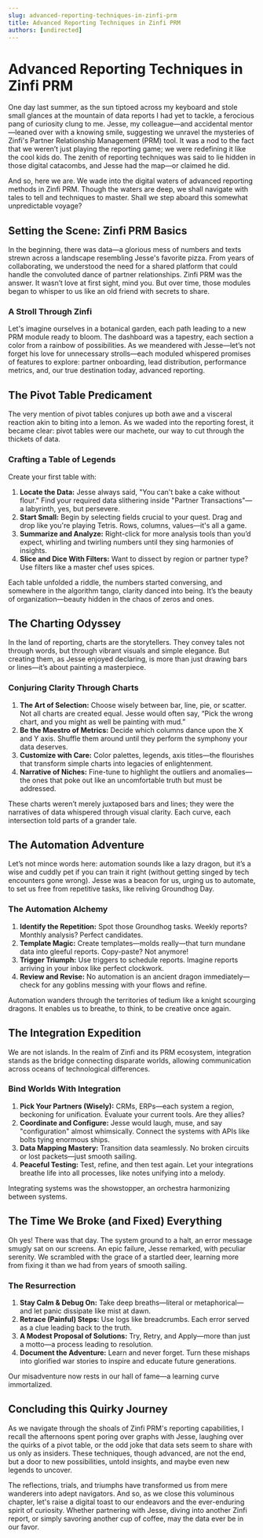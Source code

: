 ```yaml
---
slug: advanced-reporting-techniques-in-zinfi-prm
title: Advanced Reporting Techniques in Zinfi PRM
authors: [undirected]
---
```



# Advanced Reporting Techniques in Zinfi PRM

One day last summer, as the sun tiptoed across my keyboard and stole small glances at the mountain of data reports I had yet to tackle, a ferocious pang of curiosity clung to me. Jesse, my colleague—and accidental mentor—leaned over with a knowing smile, suggesting we unravel the mysteries of Zinfi's Partner Relationship Management (PRM) tool. It was a nod to the fact that we weren’t just playing the reporting game; we were redefining it like the cool kids do. The zenith of reporting techniques was said to lie hidden in those digital catacombs, and Jesse had the map—or claimed he did.

And so, here we are. We wade into the digital waters of advanced reporting methods in Zinfi PRM. Though the waters are deep, we shall navigate with tales to tell and techniques to master. Shall we step aboard this somewhat unpredictable voyage?

## Setting the Scene: Zinfi PRM Basics

In the beginning, there was data—a glorious mess of numbers and texts strewn across a landscape resembling Jesse's favorite pizza. From years of collaborating, we understood the need for a shared platform that could handle the convoluted dance of partner relationships. Zinfi PRM was the answer. It wasn’t love at first sight, mind you. But over time, those modules began to whisper to us like an old friend with secrets to share.

### A Stroll Through Zinfi

Let's imagine ourselves in a botanical garden, each path leading to a new PRM module ready to bloom. The dashboard was a tapestry, each section a color from a rainbow of possibilities. As we meandered with Jesse—let’s not forget his love for unnecessary strolls—each moduled whispered promises of features to explore: partner onboarding, lead distribution, performance metrics, and, our true destination today, advanced reporting.

## The Pivot Table Predicament

The very mention of pivot tables conjures up both awe and a visceral reaction akin to biting into a lemon. As we waded into the reporting forest, it became clear: pivot tables were our machete, our way to cut through the thickets of data.

### Crafting a Table of Legends

Create your first table with:

1. **Locate the Data:** Jesse always said, "You can't bake a cake without flour." Find your required data slithering inside "Partner Transactions"—a labyrinth, yes, but persevere.
2. **Start Small:** Begin by selecting fields crucial to your quest. Drag and drop like you're playing Tetris. Rows, columns, values—it's all a game.
3. **Summarize and Analyze:** Right-click for more analysis tools than you’d expect, whirling and twirling numbers until they sing harmonies of insights.
4. **Slice and Dice With Filters:** Want to dissect by region or partner type? Use filters like a master chef uses spices. 

Each table unfolded a riddle, the numbers started conversing, and somewhere in the algorithm tango, clarity danced into being. It’s the beauty of organization—beauty hidden in the chaos of zeros and ones.

## The Charting Odyssey

In the land of reporting, charts are the storytellers. They convey tales not through words, but through vibrant visuals and simple elegance. But creating them, as Jesse enjoyed declaring, is more than just drawing bars or lines—it’s about painting a masterpiece.

### Conjuring Clarity Through Charts

1. **The Art of Selection:** Choose wisely between bar, line, pie, or scatter. Not all charts are created equal. Jesse would often say, “Pick the wrong chart, and you might as well be painting with mud.”
2. **Be the Maestro of Metrics:** Decide which columns dance upon the X and Y axis. Shuffle them around until they perform the symphony your data deserves.
3. **Customize with Care:** Color palettes, legends, axis titles—the flourishes that transform simple charts into legacies of enlightenment.
4. **Narrative of Niches:** Fine-tune to highlight the outliers and anomalies—the ones that poke out like an uncomfortable truth but must be addressed.

These charts weren’t merely juxtaposed bars and lines; they were the narratives of data whispered through visual clarity. Each curve, each intersection told parts of a grander tale.

## The Automation Adventure

Let’s not mince words here: automation sounds like a lazy dragon, but it’s a wise and cuddly pet if you can train it right (without getting singed by tech encounters gone wrong). Jesse was a beacon for us, urging us to automate, to set us free from repetitive tasks, like reliving Groundhog Day.

### The Automation Alchemy

1. **Identify the Repetition:** Spot those Groundhog tasks. Weekly reports? Monthly analysis? Perfect candidates.
2. **Template Magic:** Create templates—molds really—that turn mundane data into gleeful reports. Copy-paste? Not anymore!
3. **Trigger Triumph:** Use triggers to schedule reports. Imagine reports arriving in your inbox like perfect clockwork.
4. **Review and Revise:** No automation is an ancient dragon immediately—check for any goblins messing with your flows and refine.

Automation wanders through the territories of tedium like a knight scourging dragons. It enables us to breathe, to think, to be creative once again.

## The Integration Expedition

We are not islands. In the realm of Zinfi and its PRM ecosystem, integration stands as the bridge connecting disparate worlds, allowing communication across oceans of technological differences.

### Bind Worlds With Integration

1. **Pick Your Partners (Wisely):** CRMs, ERPs—each system a region, beckoning for unification. Evaluate your current tools. Are they allies?
2. **Coordinate and Configure:** Jesse would laugh, muse, and say "configuration" almost whimsically. Connect the systems with APIs like bolts tying enormous ships.
3. **Data Mapping Mastery:** Transition data seamlessly. No broken circuits or lost packets—just smooth sailing.
4. **Peaceful Testing:** Test, refine, and then test again. Let your integrations breathe life into all processes, like notes unifying into a melody.

Integrating systems was the showstopper, an orchestra harmonizing between systems.

## The Time We Broke (and Fixed) Everything

Oh yes! There was that day. The system ground to a halt, an error message smugly sat on our screens. An epic failure, Jesse remarked, with peculiar serenity. We scrambled with the grace of a startled deer, learning more from fixing it than we had from years of smooth sailing.

### The Resurrection

1. **Stay Calm & Debug On:** Take deep breaths—literal or metaphorical—and let panic dissipate like mist at dawn.
2. **Retrace (Painful) Steps:** Use logs like breadcrumbs. Each error served as a clue leading back to the truth.
3. **A Modest Proposal of Solutions:** Try, Retry, and Apply—more than just a motto—a process leading to resolution.
4. **Document the Adventure:** Learn and never forget. Turn these mishaps into glorified war stories to inspire and educate future generations.

Our misadventure now rests in our hall of fame—a learning curve immortalized.

## Concluding this Quirky Journey

As we navigate through the shoals of Zinfi PRM's reporting capabilities, I recall the afternoons spent poring over graphs with Jesse, laughing over the quirks of a pivot table, or the odd joke that data sets seem to share with us only as insiders. These techniques, though advanced, are not the end, but a door to new possibilities, untold insights, and maybe even new legends to uncover.

The reflections, trials, and triumphs have transformed us from mere wanderers into adept navigators. And so, as we close this voluminous chapter, let's raise a digital toast to our endeavors and the ever-enduring spirit of curiosity. Whether partnering with Jesse, diving into another Zinfi report, or simply savoring another cup of coffee, may the data ever be in our favor.